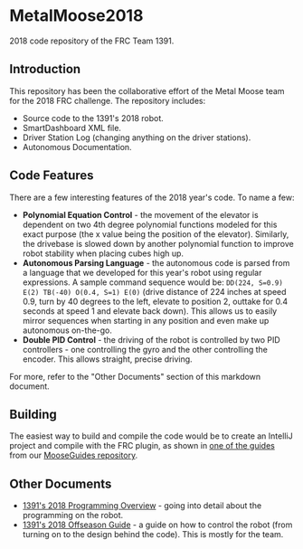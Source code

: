 # MetalMoose2018

2018 code repository of the FRC Team 1391.

## Introduction

This repository has been the collaborative effort of the Metal Moose team for the 2018 FRC challenge. The repository includes:

* Source code to the 1391's 2018 robot.
* SmartDashboard XML file.
* Driver Station Log (changing anything on the driver stations).
* Autonomous Documentation.

## Code Features

There are a few interesting features of the 2018 year's code. To name a few:

* **Polynomial Equation Control** - the movement of the elevator is dependent on two 4th degree polynomial functions modeled for this exact purpose (the x value being the position of the elevator). Similarly, the drivebase is slowed down by another polynomial function to improve robot stability when placing cubes high up.
* **Autonomous Parsing Language** - the autonomous code is parsed from a language that we developed for this year's robot using regular expressions. A sample command sequence would be: `DD(224, S=0.9) E(2) TB(-40) O(0.4, S=1) E(0)` (drive distance of 224 inches at speed 0.9, turn by 40 degrees to the left, elevate to position 2, outtake for 0.4 seconds at speed 1 and elevate back down). This allows us to easily mirror sequences when starting in any position and even make up autonomous on-the-go.
* **Double PID Control** - the driving of the robot is controlled by two PID controllers - one controlling the gyro and the other controlling the encoder. This allows straight, precise driving.

For more, refer to the "Other Documents" section of this markdown document.

## Building
The easiest way to build and compile the code would be to create an IntelliJ project and compile with the FRC plugin, as shown in [one of the guides](https://github.com/Metal-Moose/MooseGuides/blob/master/Code%20Development/FRC%20with%20IntelliJ.md) from our [MooseGuides repository](https://github.com/Metal-Moose/MooseGuides).

## Other Documents
* [1391's 2018 Programming Overview](https://drive.google.com/file/d/1prEAt9fbYlkzANMdPi_Zu7v9fk1xWKYo/view?usp=sharing) - going into detail about the programming on the robot.
* [1391's 2018 Offseason Guide](https://drive.google.com/file/d/1bhsEJl2fdqYKO4zaOJlK9KAFKW1eJ5QW/view?usp=sharing) - a guide on how to control the robot (from turning on to the design behind the code). This is mostly for the team.